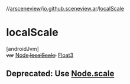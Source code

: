 //[arsceneview](../../index.md)/[io.github.sceneview.ar](index.md)/[localScale](local-scale.md)

# localScale

[androidJvm]\
~~var~~ [Node](../../../sceneview/sceneview/io.github.sceneview.node/-node/index.md)~~.~~[~~localScale~~](local-scale.md)~~:~~ [Float3](../../../sceneview/sceneview/dev.romainguy.kotlin.math/-float3/index.md)

##  Deprecated: Use [Node.scale](../io.github.sceneview.ar.node.infos/-tap-ar-plane-info-node/index.md#-2091106573%2FProperties%2F-58641720)
